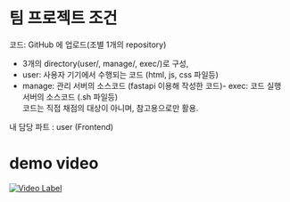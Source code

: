 # 팀 프로젝트 조건<br>
코드: GitHub 에 업로드(조별 1개의 repository)<br>
- 3개의 directory(user/, manage/, exec/)로 구성,<br>
- user: 사용자 기기에서 수행되는 코드 (html, js, css 파일등)<br>
- manage: 관리 서버의 소스코드 (fastapi 이용해 작성한 코드)- exec: 코드 실행 서버의 소스코드 (.sh 파일등)<br>
코드는 직접 채점의 대상이 아니며, 참고용으로만 활용.


내 담당 파트 : user (Frontend)


# demo video

[![Video Label](http://img.youtube.com/vi/R__rFzn87Jw/0.jpg)](https://youtu.be/R__rFzn87Jw)
